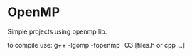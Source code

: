 # OpenMP
Simple projects using openmp lib.

to compile use:
g++ -lgomp -fopenmp -O3 [files.h or cpp ...]